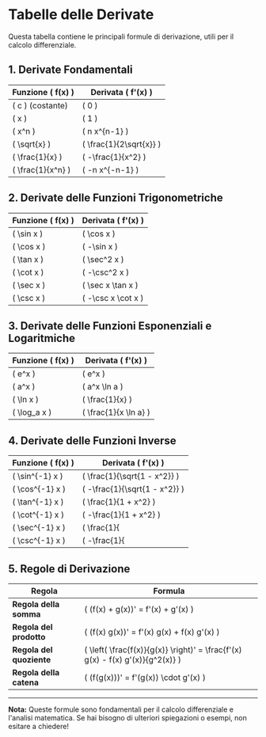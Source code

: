 # Tabelle delle Derivate

Questa tabella contiene le principali formule di derivazione, utili per il calcolo differenziale.

## 1. Derivate Fondamentali

| Funzione \( f(x) \) | Derivata \( f'(x) \) |
|---------------------|----------------------|
| \( c \) (costante) | \( 0 \) |
| \( x \) | \( 1 \) |
| \( x^n \) | \( n x^{n-1} \) |
| \( \sqrt{x} \) | \( \frac{1}{2\sqrt{x}} \) |
| \( \frac{1}{x} \) | \( -\frac{1}{x^2} \) |
| \( \frac{1}{x^n} \) | \( -n x^{-n-1} \) |

## 2. Derivate delle Funzioni Trigonometriche

| Funzione \( f(x) \) | Derivata \( f'(x) \) |
|---------------------|----------------------|
| \( \sin x \) | \( \cos x \) |
| \( \cos x \) | \( -\sin x \) |
| \( \tan x \) | \( \sec^2 x \) |
| \( \cot x \) | \( -\csc^2 x \) |
| \( \sec x \) | \( \sec x \tan x \) |
| \( \csc x \) | \( -\csc x \cot x \) |

## 3. Derivate delle Funzioni Esponenziali e Logaritmiche

| Funzione \( f(x) \) | Derivata \( f'(x) \) |
|---------------------|----------------------|
| \( e^x \) | \( e^x \) |
| \( a^x \) | \( a^x \ln a \) |
| \( \ln x \) | \( \frac{1}{x} \) |
| \( \log_a x \) | \( \frac{1}{x \ln a} \) |

## 4. Derivate delle Funzioni Inverse

| Funzione \( f(x) \) | Derivata \( f'(x) \) |
|---------------------|----------------------|
| \( \sin^{-1} x \) | \( \frac{1}{\sqrt{1 - x^2}} \) |
| \( \cos^{-1} x \) | \( -\frac{1}{\sqrt{1 - x^2}} \) |
| \( \tan^{-1} x \) | \( \frac{1}{1 + x^2} \) |
| \( \cot^{-1} x \) | \( -\frac{1}{1 + x^2} \) |
| \( \sec^{-1} x \) | \( \frac{1}{|x| \sqrt{x^2 - 1}} \) |
| \( \csc^{-1} x \) | \( -\frac{1}{|x| \sqrt{x^2 - 1}} \) |

## 5. Regole di Derivazione

| Regola | Formula |
|--------|---------|
| **Regola della somma** | \( (f(x) + g(x))' = f'(x) + g'(x) \) |
| **Regola del prodotto** | \( (f(x) g(x))' = f'(x) g(x) + f(x) g'(x) \) |
| **Regola del quoziente** | \( \left( \frac{f(x)}{g(x)} \right)' = \frac{f'(x) g(x) - f(x) g'(x)}{g^2(x)} \) |
| **Regola della catena** | \( (f(g(x)))' = f'(g(x)) \cdot g'(x) \) |

---

**Nota:** Queste formule sono fondamentali per il calcolo differenziale e l'analisi matematica. Se hai bisogno di ulteriori spiegazioni o esempi, non esitare a chiedere!

